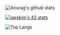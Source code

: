![Anurag's github stats](https://github-readme-stats.vercel.app/api?username=Bortize&show_icons=true&theme=algolia)

[![jaeskim's 42 stats](https://badge42.herokuapp.com/api/stats/bgomez-r)](https://github.com/JaeSeoKim/badge42)

![Top Langs](https://github-readme-stats.vercel.app/api/top-langs/?username=Bortize&layout=compact)
